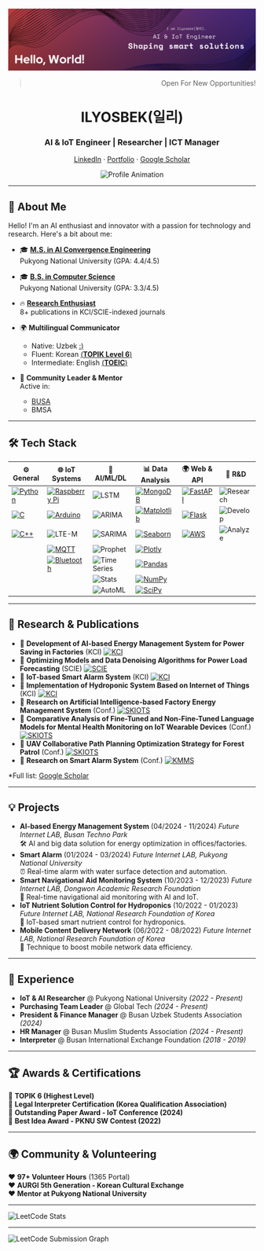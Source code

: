 ![My Profile Picture](my_profile_pic_v1.png)

<div align="center">

<div align="center">
  <blockquote align="right">Open  For New Opportunities!</blockquote>
</div>

# ILYOSBEK(일리)
###  AI & IoT Engineer | Researcher | ICT Manager

<p align="center">
    <a href="https://www.linkedin.com/in/ilyosbek-numonov" target="_blank">LinkedIn</a>
    ·
    <a href="https://google.com" target="_blank">Portfolio</a>
    ·
    <a href="https://scholar.google.com/citations?user=IlyosbekNumonov" target="_blank">Google Scholar</a>
</p>

![Profile Animation](https://readme-typing-svg.demolab.com?font=Fira+Code&size=26&duration=3000&pause=1000&color=58A6FF&center=true&vCenter=true&width=800&height=50&lines=Code+works,+don’t+touch.;Bugs+breed+in+silence.;Coffee+fuels+my+commits.;Documentation?+What’s+that+again?;LLM+saves+me.;Indentation+broke+my+soul.;Git+blame,+not+me.;Works+locally,+ship+it!;Deadline?+Rewrite+in+chaos.;Error+404:+Sanity+gone.)
</div>

---
## 🌟 About Me

Hello! I'm an AI enthusiast and innovator with a passion for technology and research. Here's a bit about me:

- 🎓 [**M.S. in AI Convergence Engineering**](https://ai_conv.pknu.ac.kr/)  
  Pukyong National University (GPA: 4.4/4.5)  

- 🎓 [**B.S. in Computer Science**](https://ce.pknu.ac.kr/ce/1)  
  Pukyong National University (GPA: 3.3/4.5)  
  
- 🔥 [**Research Enthusiast**](https://scholar.google.com/citations?user=qm7GpqUAAAAJ&hl=en)  
  8+ publications in KCI/SCIE-indexed journals  

- 🌍 **Multilingual Communicator**  
  - Native: Uzbek [:)](https://www.google.com/search?q=uzbekistam&oq=uzbekistam&gs_lcrp=EgZjaHJvbWUyBggAEEUYOTIJCAEQLhgKGIAEMg8IAhAuGAoYxwEY0QMYgAQyCQgDEAAYChiABDIPCAQQLhgKGK8BGMcBGIAEMgkIBRAAGAoYgAQyCQgGEAAYChiABDIJCAcQABgKGIAEMgkICBAAGAoYgATSAQg0MzI3ajBqN6gCALACAA&sourceid=chrome&ie=UTF-8)
  - Fluent: Korean [(**TOPIK Level 6**)](https://www.topik.go.kr/)  
  - Intermediate: English  [(**TOEIC**)](https://www.toeic.co.kr/)  

- 🤝 **Community Leader & Mentor**  
  Active in:  
  - [BUSA](https://instagram.com/busa_uzb)  
  - BMSA  
---

## 🛠️ Tech Stack
| ⚙️ General | 🌐 IoT Systems | 🤖 AI/ML/DL | 📊 Data Analysis | 🌍 Web & API | 🔬 R&D |
|------------|----------------|-------------|------------------|--------------|--------|
| [![Python](https://img.shields.io/badge/Python-3776AB?logo=python&logoColor=white)](https://www.python.org/) | [![Raspberry Pi](https://img.shields.io/badge/Raspberry%20Pi-A22846?logo=raspberry-pi&logoColor=white)](https://www.raspberrypi.org/) | ![LSTM](https://img.shields.io/badge/LSTM-Deep%20Learning-orange) | [![MongoDB](https://img.shields.io/badge/MongoDB-47A248?logo=mongodb&logoColor=white)](https://www.mongodb.com/) | [![FastAPI](https://img.shields.io/badge/FastAPI-009688?logo=fastapi&logoColor=white)](https://fastapi.tiangolo.com/) | ![Research](https://img.shields.io/badge/Research-Innovation-FFD700) |
| [![C](https://img.shields.io/badge/C-A8B9CC?logo=c&logoColor=white)](https://en.wikipedia.org/wiki/C_(programming_language)) | [![Arduino](https://img.shields.io/badge/Arduino-00979D?logo=arduino&logoColor=white)](https://www.arduino.cc/) | ![ARIMA](https://img.shields.io/badge/ARIMA-Time%20Series-blue) | [![Matplotlib](https://img.shields.io/badge/Matplotlib-11557C?logo=python&logoColor=white)](https://matplotlib.org/) | [![Flask](https://img.shields.io/badge/Flask-000000?logo=flask&logoColor=white)](https://flask.palletsprojects.com/) | ![Develop](https://img.shields.io/badge/Develop-Build-32CD32) |
| [![C++](https://img.shields.io/badge/C++-00599C?logo=c%2B%2B&logoColor=white)](https://isocpp.org/) | ![LTE-M](https://img.shields.io/badge/LTE--M-4G-blue) | ![SARIMA](https://img.shields.io/badge/SARIMA-Time%20Series-blue) | [![Seaborn](https://img.shields.io/badge/Seaborn-3776AB?logo=python&logoColor=white)](https://seaborn.pydata.org/) | [![AWS](https://img.shields.io/badge/AWS-232F3E?logo=amazon-aws&logoColor=white)](https://aws.amazon.com/) | ![Analyze](https://img.shields.io/badge/Analyze-Insights-4682B4) |
|  | [![MQTT](https://img.shields.io/badge/MQTT-660066?logo=mqtt&logoColor=white)](https://mqtt.org/) | ![Prophet](https://img.shields.io/badge/Prophet-Forecasting-00A1D6) | [![Plotly](https://img.shields.io/badge/Plotly-3F4F75?logo=plotly&logoColor=white)](https://plotly.com/) |  |  |
|  | [![Bluetooth](https://img.shields.io/badge/Bluetooth-0082FC?logo=bluetooth&logoColor=white)](https://www.bluetooth.com/) | ![Time Series](https://img.shields.io/badge/Time%20Series-Analysis-007ACC) | [![Pandas](https://img.shields.io/badge/Pandas-150458?logo=pandas&logoColor=white)](https://pandas.pydata.org/) |  |  |
|  |  | ![Stats](https://img.shields.io/badge/Statistical%20Analysis-228B22) | [![NumPy](https://img.shields.io/badge/NumPy-013243?logo=numpy&logoColor=white)](https://numpy.org/) |  |  |
|  |  | ![AutoML](https://img.shields.io/badge/AutoML-Automation-FF6F61) | [![SciPy](https://img.shields.io/badge/SciPy-8CAAE6?logo=scipy&logoColor=white)](https://scipy.org/) |  |  |


---

## 🔬 Research & Publications
- 📄 **Development of AI-based Energy Management System for Power Saving in Factories** (KCI) [![KCI](https://img.shields.io/badge/KCI-007ACC)](https://www.kci.go.kr/kciportal/ci/sereArticleSearch/ciSereArtiView.kci?sereArticleSearchBean.artiId=ART003153842)  
- 📄 **Optimizing Models and Data Denoising Algorithms for Power Load Forecasting** (SCIE) [![SCIE](https://img.shields.io/badge/SCIE-228B22)](https://www.mdpi.com/1996-1073/17/21/5513)  
- 📄 **IoT-based Smart Alarm System** (KCI) [![KCI](https://img.shields.io/badge/KCI-007ACC)](https://www.kci.go.kr/kciportal/ci/sereArticleSearch/ciSereArtiView.kci?sereArticleSearchBean.artiId=ART003112168)  
- 📄 **Implementation of Hydroponic System Based on Internet of Things** (KCI) [![KCI](https://img.shields.io/badge/KCI-007ACC)](https://www.kci.go.kr/kciportal/ci/sereArticleSearch/ciSereArtiView.kci?sereArticleSearchBean.artiId=ART002992004)  
- 📄 **Research on Artificial Intelligence-based Factory Energy Management System** (Conf.) [![SKIOTS](https://img.shields.io/badge/SKIOTS-FFD700)](https://sites.google.com/view/conferenceskiots/home)  
- 📄 **Comparative Analysis of Fine-Tuned and Non-Fine-Tuned Language Models for Mental Health Monitoring on IoT Wearable Devices** (Conf.) [![SKIOTS](https://img.shields.io/badge/SKIOTS-FFD700)](https://sites.google.com/view/conferenceskiots/home)  
- 📄 **UAV Collaborative Path Planning Optimization Strategy for Forest Patrol** (Conf.) [![SKIOTS](https://img.shields.io/badge/SKIOTS-FFD700)](https://sites.google.com/view/conferenceskiots/home)  
- 📄 **Research on Smart Alarm System** (Conf.) [![KMMS](https://img.shields.io/badge/KMMS-FFD700)](https://kmms.or.kr/)  

*Full list: [Google Scholar](https://scholar.google.com/citations?user=qm7GpqUAAAAJ&hl=en) 


---
## 💡 Projects
- **AI-based Energy Management System** (04/2024 - 11/2024) *Future Internet LAB, Busan Techno Park*  
  🛠️ AI and big data solution for energy optimization in offices/factories.  
- **Smart Alarm** (01/2024 - 03/2024) *Future Internet LAB, Pukyong National University*  
  ⏰ Real-time alarm with water surface detection and automation.  
- **Smart Navigational Aid Monitoring System** (10/2023 - 12/2023) *Future Internet LAB, Dongwon Academic Research Foundation*  
  📡 Real-time navigational aid monitoring with AI and IoT.  
- **IoT Nutrient Solution Control for Hydroponics** (10/2022 - 01/2023) *Future Internet LAB, National Research Foundation of Korea*  
  🌱 IoT-based smart nutrient control for hydroponics.  
- **Mobile Content Delivery Network** (06/2022 - 08/2022) *Future Internet LAB, National Research Foundation of Korea*  
  📱 Technique to boost mobile network data efficiency.  

---

## 📌 Experience

- **IoT & AI Researcher** @ Pukyong National University *(2022 - Present)*
- **Purchasing Team Leader** @ Global Tech *(2024 - Present)*
- **President & Finance Manager** @ Busan Uzbek Students Association *(2024)*
- **HR Manager** @ Busan Muslim Students Association *(2024 - Present)*
- **Interpreter** @ Busan International Exchange Foundation *(2018 - 2019)*

---

## 🏆 Awards & Certifications

🏅 **TOPIK 6 (Highest Level)**  
🏅 **Legal Interpreter Certification (Korea Qualification Association)**  
🏅 **Outstanding Paper Award - IoT Conference (2024)**  
🏅 **Best Idea Award - PKNU SW Contest (2022)**  

---

## 🌍 Community & Volunteering
❤️ **97+ Volunteer Hours** (1365 Portal)  
❤️ **AURGI 5th Generation - Korean Cultural Exchange**  
❤️ **Mentor at Pukyong National University**  

---
![LeetCode Stats](https://leetcard.jacoblin.cool/ilyosbek_numonov?theme=dark&font=Montserrat&ext=heatmap)

---
![LeetCode Submission Graph](leetcode.png)

